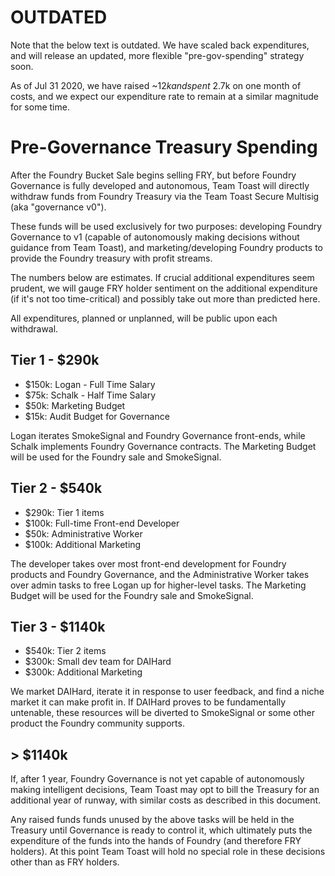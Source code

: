 # OUTDATED

Note that the below text is outdated. We have scaled back expenditures, and will release an updated, more flexible "pre-gov-spending" strategy soon.

As of Jul 31 2020, we have raised ~$12k and spent ~$2.7k on one month of costs, and we expect our expenditure rate to remain at a similar magnitude for some time.

# Pre-Governance Treasury Spending

After the Foundry Bucket Sale begins selling FRY, but before Foundry Governance is fully developed and autonomous, Team Toast will directly withdraw funds from Foundry Treasury via the Team Toast Secure Multisig (aka "governance v0").

These funds will be used exclusively for two purposes: developing Foundry Governance to v1 (capable of autonomously making decisions without guidance from Team Toast), and marketing/developing Foundry products to provide the Foundry treasury with profit streams.

The numbers below are estimates. If crucial additional expenditures seem prudent, we will gauge FRY holder sentiment on the additional expenditure (if it's not too time-critical) and possibly take out more than predicted here.

All expenditures, planned or unplanned, will be public upon each withdrawal.

## Tier 1 - $290k

- $150k: Logan - Full Time Salary
- $75k: Schalk - Half Time Salary
- $50k: Marketing Budget
- $15k: Audit Budget for Governance

Logan iterates SmokeSignal and Foundry Governance front-ends, while Schalk implements Foundry Governance contracts. The Marketing Budget will be used for the Foundry sale and SmokeSignal.

## Tier 2 - $540k

- $290k: Tier 1 items
- $100k: Full-time Front-end Developer
- $50k: Administrative Worker
- $100k: Additional Marketing

The developer takes over most front-end development for Foundry products and Foundry Governance, and the Administrative Worker takes over admin tasks to free Logan up for higher-level tasks. The Marketing Budget will be used for the Foundry sale and SmokeSignal.

## Tier 3 - $1140k

- $540k: Tier 2 items
- $300k: Small dev team for DAIHard
- $300k: Additional Marketing

We market DAIHard, iterate it in response to user feedback, and find a niche market it can make profit in. If DAIHard proves to be fundamentally untenable, these resources will be diverted to SmokeSignal or some other product the Foundry community supports.

## > $1140k

If, after 1 year, Foundry Governance is not yet capable of autonomously making intelligent decisions, Team Toast may opt to bill the Treasury for an additional year of runway, with similar costs as described in this document.

Any raised funds funds unused by the above tasks will be held in the Treasury until Governance is ready to control it, which ultimately puts the expenditure of the funds into the hands of Foundry (and therefore FRY holders). At this point Team Toast will hold no special role in these decisions other than as FRY holders.